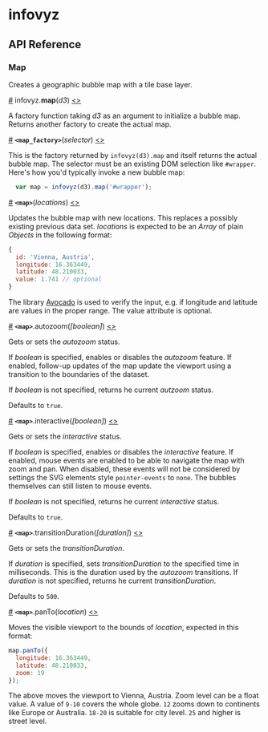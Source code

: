 # infovyz

## API Reference

### Map

Creates a geographic bubble map with a tile base layer.

<a name="infovyz-map" href="#infovyz-map">#</a> infovyz.<b>map</b>(<i>d3</i>) [<>](https://github.com/weblyzard/infovyz/blob/master/src/map.js#L3 "Source")

A factory function taking <i>d3</i> as an argument to initialize a bubble map. Returns another factory to create the actual map.

<a name="map-factory" href="#map-factory">#</a> <b>`<map_factory>`</b>(<i>selector</i>) [<>](https://github.com/weblyzard/infovyz/blob/master/src/map.js#L4 "Source")

This is the factory returned by `infovyz(d3).map` and itself returns the actual bubble map. The selector must be an existing DOM selection like `#wrapper`. Here's how you'd typically invoke a new bubble map:

```js
  var map = infovyz(d3).map('#wrapper');
```

<a name="map" href="#map">#</a> <b>`<map>`</b>(<i>locations</i>) [<>](https://github.com/weblyzard/infovyz/blob/master/src/map.js#L142 "Source")

Updates the bubble map with new locations. This replaces a possibly existing previous data set. <i>locations</i> is expected to be an <i>Array</i> of plain <i>Objects</i> in the following format:

```js
{
  id: 'Vienna, Austria',
  longitude: 16.363449,
  latitude: 48.210033,
  value: 1.741 // optional
}
```

The library [Avocado](https://github.com/walterra/avocado) is used to verify the input, e.g. if longitude and latitude are values in the proper range. The value attribute is optional.

<a name="map-autozoom" href="#map-autozoom">#</a> <b>`<map>`</b>.autozoom(<i>[boolean]</i>) [<>](https://github.com/weblyzard/infovyz/blob/master/src/map.js#L284 "Source")

Gets or sets the <i>autozoom</i> status.

If <i>boolean</i> is specified, enables or disables the <i>autozoom</i> feature. If enabled, follow-up updates of the map update the viewport using a transition to the boundaries of the dataset.

If <i>boolean</i> is not specified, returns he current <i>autzoom</i> status.

Defaults to `true`.

<a name="map-interactive" href="#map-interactive">#</a> <b>`<map>`</b>.interactive(<i>[boolean]</i>) [<>](https://github.com/weblyzard/infovyz/blob/master/src/map.js#L290 "Source")

Gets or sets the <i>interactive</i> status.

If <i>boolean</i> is specified, enables or disables the <i>interactive</i> feature. If enabled, mouse events are enabled to be able to navigate the map with zoom and pan. When disabled, these events will not be considered by settings the SVG elements style `pointer-events` to `none`. The bubbles themselves can still listen to mouse events.

If <i>boolean</i> is not specified, returns he current <i>interactive</i> status.

Defaults to `true`.

<a name="map-transitionduration" href="#map-transitionduration">#</a> <b>`<map>`</b>.transitionDuration(<i>[duration]</i>) [<>](https://github.com/weblyzard/infovyz/blob/master/src/map.js#L303 "Source")

Gets or sets the <i>transitionDuration</i>.

If <i>duration</i> is specified, sets <i>transitionDuration</i> to the specified time in milliseconds. This is the duration used by the <i>autozoom</i> transitions.
If <i>duration</i> is not specified, returns he current <i>transitionDuration</i>.

Defaults to `500`.

<a name="map-panto" href="#map-panto">#</a> <b>`<map>`</b>.panTo(<i>location</i>) [<>](https://github.com/weblyzard/infovyz/blob/master/src/map.js#L261 "Source")

Moves the visible viewport to the bounds of <i>location</i>, expected in this format:

```js
map.panTo({
  longitude: 16.363449,
  latitude: 48.210033,
  zoom: 19
});
```

The above moves the viewport to Vienna, Austria. Zoom level can be a float value. A value of `9-10` covers the whole globe. `12` zooms down to continents like Europe or Australia. `18-20` is suitable for city level. `25` and higher is street level.
